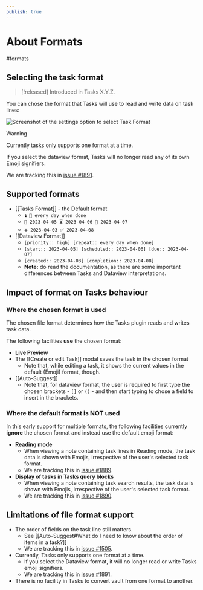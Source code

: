 ```yaml
---
publish: true
---
```


# About Formats

<span class="related-pages">#formats</span>

## Selecting the task format

> [!released]
> Introduced in Tasks X.Y.Z.

You can chose the format that Tasks will use to read and write data on task lines:

![Screenshot of the settings option to select Task Format](settings-task-format.png)

> [!Warning]
> Currently tasks only supports one format at a time.
>
> If you select the dataview format, Tasks will no longer read any of its own Emoji signifiers.
>
> We are tracking this in [issue #1891](https://github.com/obsidian-tasks-group/obsidian-tasks/issues/1891).

## Supported formats

- [[Tasks Format]] - the Default format
  - `⏫ 🔁 every day when done`
  - `🛫 2023-04-05 ⏳ 2023-04-06 📅 2023-04-07`
  - `➕ 2023-04-03 ✅ 2023-04-08`
- [[Dataview Format]]
  - `[priority:: high] [repeat:: every day when done]`
  - `[start:: 2023-04-05] [scheduled:: 2023-04-06] [due:: 2023-04-07]`
  - `[created:: 2023-04-03] [completion:: 2023-04-08]`
  - **Note:** do read the documentation, as there are some important differences between Tasks and Dataview interpretations.

## Impact of format on Tasks behaviour

### Where the chosen format is used

The chosen file format determines how the Tasks plugin reads and writes task data.

The following facilities **use** the chosen format:

- **Live Preview**
- The [[Create or edit Task]] modal saves the task in the chosen format
  - Note that, while editing a task, it shows the current values in the default (Emoji) format, though.
- [[Auto-Suggest]]
  - Note that, for dataview format, the user is required to first type the chosen brackets - `[]` or `()` - and then start typing to chose a field to insert in the brackets.

### Where the default format is NOT used

In this early support for multiple formats, the following facilities currently **ignore** the chosen format and instead use the default emoji format:

- **Reading mode**
  - When viewing a note containing task lines in Reading mode, the task data is shown with Emojis, irrespective of the user's selected task format.
  - We are tracking this in [issue #1889](https://github.com/obsidian-tasks-group/obsidian-tasks/issues/1889).
- **Display of tasks in Tasks query blocks**
  - When viewing a note containing task search results, the task data is shown with Emojis, irrespective of the user's selected task format.
  - We are tracking this in [issue #1890](https://github.com/obsidian-tasks-group/obsidian-tasks/issues/1890).

## Limitations of file format support

- The order of fields on the task line still matters.
  - See [[Auto-Suggest#What do I need to know about the order of items in a task?]]
  - We are tracking this in [issue #1505](https://github.com/obsidian-tasks-group/obsidian-tasks/issues/1505).
- Currently, Tasks only supports one format at a time.
  - If you select the Dataview format, it will no longer read or write Tasks emoji signifiers.
  - We are tracking this in [issue #1891](https://github.com/obsidian-tasks-group/obsidian-tasks/issues/1891).
- There is no facility in Tasks to convert vault from one format to another.
